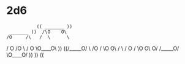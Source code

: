 # 2d6
               (( _______ ))
     _______ ))  /\O    O\
    /O     /\   /  \      \
   /   O  /O \ / O  \O____O\ ))
((/_____O/    \\    /O     /
  \O    O\    / \  /   O  /
   \O    O\ O/   \/_____O/
    \O____O\/ ))          ))
  ((